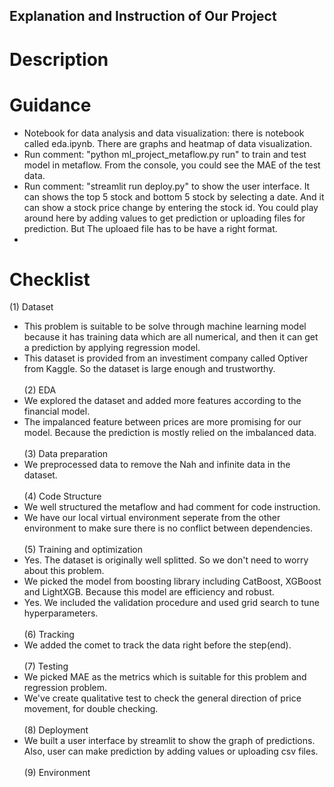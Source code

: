 ## Explanation and Instruction of Our Project
# Description 
# Guidance
* Notebook for data analysis and data visualization: there is notebook called eda.ipynb. There are graphs and heatmap of data visualization.
* Run comment: "python ml_project_metaflow.py run" to train and test model in metaflow. From the console, you could see the MAE of the test data.
* Run comment: "streamlit run deploy.py" to show the user interface. It can shows the top 5 stock and bottom 5 stock by selecting a date. And it can show a stock price change by entering the stock id. You could play around here by adding values to get prediction or uploading files for prediction. But The uploaed file has to be have a right format.
* 
# Checklist
(1) Dataset
* This problem is suitable to be solve through machine learning model because it has training data which are all numerical, and then it can get a prediction by applying regression model.
* This dataset is provided from an investiment company called Optiver from Kaggle. So the dataset is large enough and trustworthy.\
\
(2) EDA
* We explored the dataset and added more features according to the financial model.
* The impalanced feature between prices are more promising for our model. Because the prediction is mostly relied on the imbalanced data. \
\
(3) Data preparation
* We preprocessed data to remove the Nah and infinite data in the dataset.\
\
(4) Code Structure
* We well structured the metaflow and had comment for code instruction.
* We have our local virtual environment seperate from the other environment to make sure there is no conflict between dependencies.\
\
(5) Training and optimization
* Yes. The dataset is originally well splitted. So we don't need to worry about this problem.
* We picked the model from boosting library including CatBoost, XGBoost and LightXGB. Because this model are efficiency and robust.
* Yes. We included the validation procedure and used grid search to tune hyperparameters.\
\
(6) Tracking
* We added the comet to track the data right before the step(end). \
\
(7) Testing
* We picked MAE as the metrics which is suitable for this problem and regression problem.
* We've create qualitative test to check the general direction of price movement, for double checking.\
\
(8) Deployment
* We built a user interface by streamlit to show the graph of predictions. Also, user can make prediction by adding values or uploading csv files.\
\
(9) Environment
